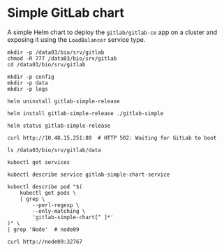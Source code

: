 # Simple GitLab chart

A simple Helm chart to deploy the `gitlab/gitlab-ce` app on a cluster and exposing it using 
the `LoadBalancer` service type.

```shell script
mkdir -p /data03/bio/srv/gitlab
chmod -R 777 /data03/bio/srv/gitlab
cd /data03/bio/srv/gitlab

mkdir -p config
mkdir -p data
mkdir -p logs

helm uninstall gitlab-simple-release

helm install gitlab-simple-release ./gitlab-simple

helm status gitlab-simple-release

curl http://10.48.15.251:80  # HTTP 502: Waiting for GitLab to boot

ls /data03/bio/srv/gitlab/data

kubectl get services

kubectl describe service gitlab-simple-chart-service

kubectl describe pod "$(
    kubectl get pods \
    | grep \
        --perl-regexp \
        --only-matching \
        'gitlab-simple-chart[^ ]*'
)" \
| grep 'Node'  # node09

curl http://node09:32767
```
